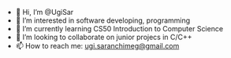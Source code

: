 - 👋 Hi, I’m @UgiSar
- 👀 I’m interested in software developing, programming
- 🌱 I’m currently learning CS50 Introduction to Computer Science
- 💞️ I’m looking to collaborate on junior projecs in C/C++
- 📫 How to reach me: ugi.saranchimeg@gmail.com

<!---
UgiSar/UgiSar is a ✨ special ✨ repository because its `README.md` (this file) appears on your GitHub profile.
You can click the Preview link to take a look at your changes.
--->

